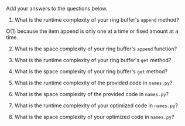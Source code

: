 Add your answers to the questions below.

1. What is the runtime complexity of your ring buffer's `append` method?

O(1) because the item append is only one at a time or fixed amount at a time.

2. What is the space complexity of your ring buffer's `append` function?

3. What is the runtime complexity of your ring buffer's `get` method?

4. What is the space complexity of your ring buffer's `get` method?


5. What is the runtime complexity of the provided code in `names.py`?

6. What is the space complexity of the provided code in `names.py`?

7. What is the runtime complexity of your optimized code in `names.py`?

8. What is the space complexity of your optimized code in `names.py`?

